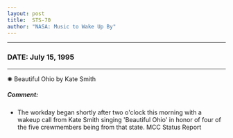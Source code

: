 ```yaml
---
layout: post
title:  STS-70
author: "NASA: Music to Wake Up By"
---
```


----
### DATE: July 15, 1995
----
✺ Beautiful Ohio by Kate Smith

##### Comment:
* The workday began shortly after two o'clock this morning with a wakeup call from Kate Smith singing 'Beautiful Ohio' in honor of four of the five crewmembers being from that state. MCC Status Report
